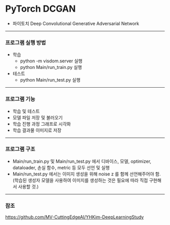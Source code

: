 # PyTorch DCGAN
- 파이토치 Deep Convolutional Generative Adversarial Network
___
### 프로그램 실행 방법
- 학습
  - python -m visdom.server 실행
  - python Main/run_train.py 실행
- 테스트
  - python Main/run_test.py 실행
---
### 프로그램 기능
- 학습 및 테스트
- 모델 파일 저장 및 불러오기
- 학습 진행 과정 그래프로 시각화
- 학습 결과물 이미지로 저장
---
### 프로그램 구조
- Main/run_train.py 및 Main/run_test.py 에서 디바이스, 모델, optimizer, dataloader, 손실 함수, metric 등 모두 선언 및 실행
- Main/run_test.py 에서는 이미지 생성을 위해 noise z 를 함께 선언해주어야 함. (학습된 생성자 모델을 사용하여 이미지를 생성하는 것은 필요에 따라 직접 구현해서 사용할 것.)
---
### 참조
https://github.com/MV-CuttingEdgeAI/YHKim-DeepLearningStudy
